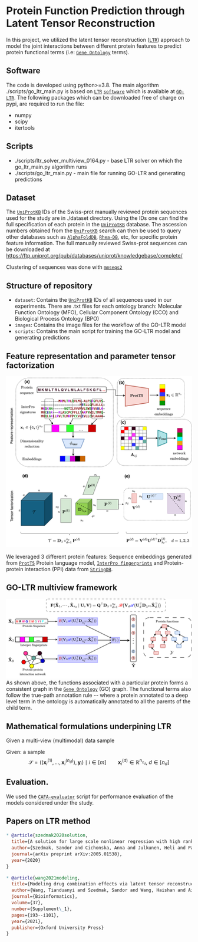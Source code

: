 # Protein Function Prediction through Latent Tensor Reconstruction

In this project, we utilized the latent tensor reconstruction ([`LTR`](https://arxiv.org/abs/2005.01538)) approach to model the joint interactions between different protein features to predict protein functional terms (i.e: [`Gene Ontology`](https://geneontology.org/docs/download-ontology/) terms).

## Software
The code is developed using python>=3.8.
The main algorithm ./scripts/go_ltr_main.py is based on [`LTR`](https://arxiv.org/abs/2005.01538) [`software`](https://github.com/aalto-ics-kepaco/GO_LTR/tree/main) which is available at 
[`GO-LTR`](https://github.com/aalto-ics-kepaco/GO_LTR/tree/main). 
The following packages which can be downloaded free of charge on pypi, are required to run the file: 
  * numpy
  * scipy
  * itertools

## Scripts
  * ./scripts/ltr_solver_multiview_0164.py - base LTR solver on which the go_ltr_main.py algorithm runs
  * ./scripts/go_ltr_main.py - main file for running GO-LTR and generating predictions

## Dataset
The [`UniProtKB`](https://www.uniprot.org/) IDs of the Swiss-prot manually reviewed protein sequences used for the study are in ./dataset directory.
Using the IDs one can find the full specification of each protein in the  [`UniProtKB`](https://www.uniprot.org/) database.
The ascession numbers obtained from the  [`UniProtKB`](https://www.uniprot.org/) search can then be used to query other databases such as [`AlphaFoldDB`](https://alphafold.ebi.ac.uk/), [`Rhea-DB`](https://www.rhea-db.org/), etc, for specific protein feature information.
The full manually reviewed Swiss-prot sequences can be downloaded at https://ftp.uniprot.org/pub/databases/uniprot/knowledgebase/complete/

Clustering of sequences was done with [`mmseqs2`](https://github.com/soedinglab/MMseqs2)

## Structure of repository
- ```dataset```: Contains the  [`UniProtKB`](https://www.uniprot.org/) IDs of all sequences used in our experiments. There are .txt files for each ontology branch: Molecular Function Ontology (MFO), Cellular Component Ontology (CCO) and Biological Process Ontology (BPO)
- ```images```: Contains the image files for the workflow of the GO-LTR model
- ```scripts```: Contains the main script for training the GO-LTR model and generating predictions

## Feature representation and parameter tensor factorization

![Image Alt text](./images/Feature_representation_tensor_decomposition.png "Feature representation and Tensor factorization employed in GO-LTR")

We leveraged 3 different protein features: Sequence embeddings generated from [`ProtT5`](https://github.com/agemagician/ProtTrans) Protein language model, [`InterPro fingerprints`](https://www.ebi.ac.uk/interpro/) and Protein-protein interaction (PPI) data from [`StringDB`](https://string-db.org/).

## GO-LTR multiview framework
![Image Alt text](./images/GO_LTR_multiview_workflow.png "Illustration of the GO-LTR multiview workflow") 
As shown above, the functions associated with a particular protein forms a consistent graph in the [`Gene Ontology`](https://geneontology.org/docs/download-ontology/) (GO) graph. The functional terms also follow the true-path annotation rule -- where a protein annotated to a deep level term in the ontology is automatically annotated to all the parents of the child term. 


## Mathematical formulations underpining LTR

Given a multi-view (multimodal) data sample 

Given: a sample 
$$
\mathcal{S} =((\mathbf{x}_i^{(1)},\dots, \mathbf{x}_i^{(n_d)}), \mathbf{y}_i) \mid i\in [m] \qquad \mathbf{x}^{(d)}_i \in \mathbb{R}^{n_{x_d}},\ d\in [n_d]
$$




## Evaluation. 
We used the [`CAFA-evaluator`](https://github.com/BioComputingUP/CAFA-evaluator/tree/kaggle) script for performance evaluation of the models considered under the study.

## Papers on LTR method
```bibtex
* @article{szedmak2020solution,
  title={A solution for large scale nonlinear regression with high rank and degree at constant memory complexity via latent tensor reconstruction},
  author={Szedmak, Sandor and Cichonska, Anna and Julkunen, Heli and Pahikkala, Tapio and Rousu, Juho},
  journal={arXiv preprint arXiv:2005.01538},
  year={2020}
}
```

```bibtex
* @article{wang2021modeling,
  title={Modeling drug combination effects via latent tensor reconstruction},
  author={Wang, Tianduanyi and Szedmak, Sandor and Wang, Haishan and Aittokallio, Tero and Pahikkala, Tapio and Cichonska, Anna and Rousu, Juho},
  journal={Bioinformatics},
  volume={37},
  number={Supplement\_1},
  pages={i93--i101},
  year={2021},
  publisher={Oxford University Press}
}
```
